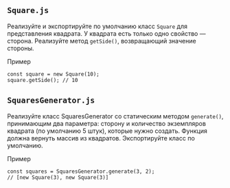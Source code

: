 ## `Square.js`
Реализуйте и экспортируйте по умолчанию класс `Square` для представления квадрата. У квадрата есть только одно свойство — сторона. Реализуйте метод `getSide()`, возвращающий значение стороны.

Пример
```
const square = new Square(10);
square.getSide(); // 10
```

## `SquaresGenerator.js`
Реализуйте класс SquaresGenerator со статическим методом `generate()`, принимающим два параметра: сторону и количество экземпляров квадрата (по умолчанию 5 штук), которые нужно создать. Функция должна вернуть массив из квадратов. Экспортируйте класс по умолчанию.

Пример
```
const squares = SquaresGenerator.generate(3, 2);
// [new Square(3), new Square(3)]
```